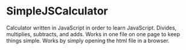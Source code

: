 # SimpleJSCalculator
Calculator written in JavaScript in order to learn JavaScript. Divides, multiplies, subtracts, and adds.
Works in one file on one page to keep things simple. Works by simply opening the html file in a browser.
